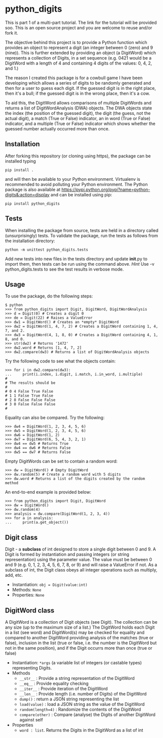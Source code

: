 # python_digits
This is part 1 of a multi-part tutorial. The link for the tutorial will be provided soo.
This is an open source project and you are welcome to reuse and/or fork it.

The objective behind this project is to provide a Python function which provides an object
to represent a digit (an integer between 0 (zero) and 9 (nine)). This is further extended
by providing an object (a DigitWord) which represents a collection of Digits, in a set
sequence (e.g. 0421 would be a DigitWord with a length of 4 and containing 4 digits of the
values: 0, 4, 2, and 1.)

The reason I created this package is for a cowbull game I have been developing which allows
a series of digits to be randomly generated and then for a user to guess each digit.
If the guessed digit is in the right place, then it's a bull; if the guessed digit is in
the wrong place, then it's a cow.

To aid this, the DigitWord allows comparisons of multiple DigitWords and returns a list of
DigitWordAnalysis (DWA) objects.  The DWA objects state the index (the position of the
guessed digit), the digit (the guess, not the actual digit), a match (True or False) indicator,
an in word (True or False) indicator, and a multiple (True or False) indicator which shows
whether the guessed number actually occurred more than once.

## Installation
After forking this repository (or cloning using https), the package can be installed typing

```pip install .```

and will then be available to your Python environment. Virtualenv is recommended to avoid polluting your
Python environment. The Python package is also available at
https://pypi.python.org/pypi?name=python-digits&:action=display and can be installed using
pip:

```pip install python_digits```

## Tests
When installing the package from source, tests are held in a directory called (unsurprisingly) tests.
To validate the package, run the tests as follows from the installation directory:

```python -m unittest python_digits.tests```

Add new tests into new files in the tests directory and update __init__.py to import them, then
tests can be run using the command above. *Hint* Use -v python_digits.tests to see the test results
in verbose mode.

## Usage
To use the package, do the following steps:

```
$ python
>>> from python_digits import Digit, DigitWord, DigitWordAnalysis
>>> d = Digit(0) # Creates a digit 0
>>> de = Digit(22) # Raises a ValueError
>>> dw1 = DigitWord() # Creates an *empty* DigitWord
>>> dw2 = DigitWord(1, 4, 7, 2) # Creates a DigitWord containing 1, 4, 7, and 2.
>>> dw3 = DigitWord(4, 1, 8, 0) # Creates a DigitWord containing 4, 1, 8, and 0.
>>> str(dw2) # Returns '1472'
>>> dw2.word # Returns [1, 4, 7, 2]
>>> dw2.compare(dw3) # Returns a list of DigitWordAnalysis objects
```
Try the following code to see what the objects contain:
```
>>> for i in dw2.compare(dw3):
...     print(i.index, i.digit, i.match, i.in_word, i.multiple)
#
# The results should be
#
# 0 4 False True False
# 1 1 False True False
# 2 8 False False False
# 3 0 False False False
#
```
Equality can also be compared. Try the following:
```
>>> dw4 = DigitWord(1, 2, 3, 4, 5, 6)
>>> dw5 = DigitWord(1, 2, 3, 4, 5, 6)
>>> dw6 = DigitWord(1, 2)
>>> dw7 = DigitWord(6, 5, 4, 3, 2, 1)
>>> dw4 == dw5 # Returns True
>>> dw4 == dw6 # Returns False
>>> dw5 == dw7 # Returns False
```
Empty DigitWords can be set to contain a random word:
```
>>> dw = DigitWord() # Empty DigitWord
>>> dw.random(5) # Create a random word with 5 digits
>>> dw.word # Returns a list of the digits created by the random method
```
An end-to-end example is provided below:
```
>>> from python_digits import Digit, DigitWord
>>> dw = DigitWord()
>>> dw.random(4)
>>> analysis = dw.compare(DigitWord(1, 2, 3, 4))
>>> for a in analysis:
...     print(a.get_object())
```
## Digit class
Digit - a **subclass** of int designed to store a single digit between 0 and 9. A Digit is
formed by instantiation and passing integers (or string representation) using the parameter
value. The value must be between 0 and 9 (e.g. 0, 1, 2, 3, 4, 5, 6, 7, 8, or 9) and will
raise a ValueError if not. As a subclass of int, the Digit class obeys all integer operations
such as multiply, add, etc.

* Instantiation: ```obj = Digit(value:int)```
* Methods: ```None```
* Properties: ```None```


## DigitWord class
A DigitWord is a collection of Digit objects (see Digit). The collection can be any size (up to the
maximum size of a list.) The DigitWord holds each Digit in a list (see word) and DigitWord(s)
may be checked for equality and compared to another DigitWord providing analysis of the
matches (true or false), inclusion in the list (true or false, i.e. the number is the DigitWord
but not in the same position), and if the Digit occurrs more than once (true or false)

* Instantiation: ```*args``` (a variable list of integers (or castable types) representing Digits.
* Methods
  * ``__str__`` : Provide a string representation of the DigitWord
  * ``__eq__`` : Provide equality checking
  * ``__iter__`` : Provide iteration of the DigitWord
  * ``__len__`` : Provide length (i.e. number of Digits) of the DigitWord
  * ``dump()`` : return a JSON string representing the list
  * ``load(value)`` : load a JSON string as the value of the DigitWord
  * ``random(length=4)`` : Randomize the contents of the DigitWord
  * ``compare(other)`` : Compare (analyse) the Digits of another DigitWord against self
* Properties
  * ``word : list``. Returns the Digits in the DigitWord as a list of int
